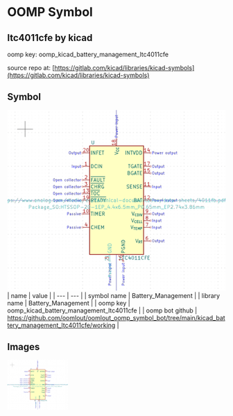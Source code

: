 # OOMP Symbol  
## ltc4011cfe  by kicad  
  
oomp key: oomp_kicad_battery_management_ltc4011cfe  
  
source repo at: [https://gitlab.com/kicad/libraries/kicad-symbols](https://gitlab.com/kicad/libraries/kicad-symbols)  
## Symbol  
  
[![working.png](working_600.png)](working.png)  
| name | value | 
| --- | --- | 
| symbol name | Battery_Management | 
| library name | Battery_Management | 
| oomp key | oomp_kicad_battery_management_ltc4011cfe | 
| oomp bot github | https://github.com/oomlout/oomlout_oomp_symbol_bot/tree/main/kicad_battery_management_ltc4011cfe/working | 
## Images  
  
[![working.png](working_140.png)](working.png)  

